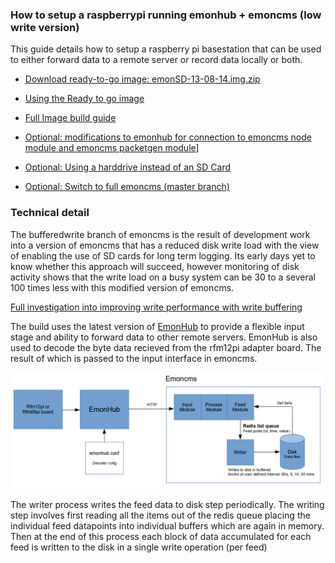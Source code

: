 ### How to setup a raspberrypi running emonhub + emoncms (low write version)

This guide details how to setup a raspberry pi basestation that can be used to either forward data to a remote server or record data locally or both. 

- [Download ready-to-go image: emonSD-13-08-14.img.zip](http://files.openenergymonitor.org/emonSD-13-08-14.img.zip)

- [Using the Ready to go image](docs/setup.md)



 
- [Full Image build guide](docs/install.md)

- [Optional: modifications to emonhub for connection to emoncms node module and emoncms packetgen module](docs/emonhubmod.md)]

- [Optional: Using a harddrive instead of an SD Card](docs/hddsetup.md)

- [Optional: Switch to full emoncms (master branch)](docs/switchtofull.md)

### Technical detail

The bufferedwrite branch of emoncms is the result of development work into a version of emoncms that has a reduced disk write load with the view of enabling the use of SD cards for long term logging. Its early days yet to know whether this approach will succeed, however monitoring of disk activity shows that the write load on a busy system can be 30 to a several 100 times less with this modified version of emoncms.

[Full investigation into improving write performance with write buffering](https://github.com/openenergymonitor/documentation/blob/master/BuildingBlocks/TimeSeries/writeloadinvestigation.md)

The build uses the latest version of [EmonHub](https://github.com/emonhub/) to provide a flexible input stage and ability to forward data to other remote servers. EmonHub is also used to decode the byte data recieved from the rfm12pi adapter board. The result of which is passed to the input interface in emoncms.

![System diagram](docs/files/emonpi_sys_diag.png)

The writer process writes the feed data to disk step periodically. The writing step involves first reading all the items out of the redis queue placing the individual feed datapoints into individual buffers which are again in memory. Then at the end of this process each block of data accumulated for each feed is written to the disk in a single write operation (per feed)

